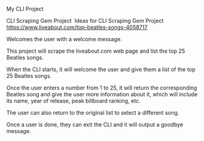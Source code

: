 My CLI Project

CLI Scraping Gem Project 
Ideas for CLI Scraping Gem Project
https://www.liveabout.com/top-beatles-songs-4058717

Welcomes the user with a welcome message.

This project will scrape the liveabout.com web page and list the top 25 Beatles songs.

When the CLI starts, it will welcome the user and give them a list of the top 25 Beatles songs.

Once the user enters a number from 1 to 25, it will return the corresponding Beatles song and give the user more information about it, which will include its name, year of release, peak billboard ranking, etc.

The user can also return to the original list to select a different song.

Once a user is done, they can exit the CLI and it will output a goodbye message.








